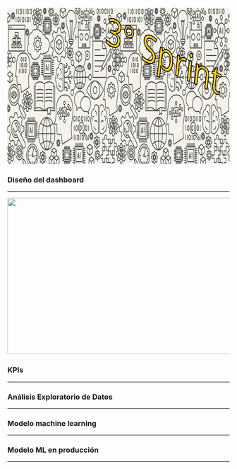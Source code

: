<p align="center">
<img src="Imagenes_3/banner_3_sprint.png" width="995" height="353""  >
</p>


### Diseño del dashboard
---

<p align="center">
<img src="Imagenes_3/Diseño_dashboard.gif" width="995" height="353""  >
</p>



### KPIs
---


### Análisis Exploratorio de Datos
---


### Modelo machine learning
---


### Modelo ML en producción
---
